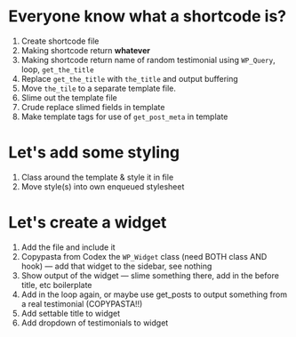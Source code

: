 # Everyone know what a shortcode is?

1. Create shortcode file
2. Making shortcode return __whatever__
3. Making shortcode return name of random testimonial using `WP_Query`, loop, `get_the_title`
4. Replace `get_the_title` with `the_title` and output buffering
5. Move `the_tile` to a separate template file.
6. Slime out the template file
7. Crude replace slimed fields in template
8. Make template tags for use of `get_post_meta` in template

# Let's add some styling

1. Class around the template & style it in file
2. Move style(s) into own enqueued stylesheet

# Let's create a widget

1. Add the file and include it
2. Copypasta from Codex the `WP_Widget` class (need BOTH class AND hook) — add that widget to the sidebar, see nothing
3. Show output of the widget — slime something there, add in the before title, etc boilerplate
4. Add in the loop again, or maybe use get_posts to output something from a real testimonial (COPYPASTA!!)
5. Add settable title to widget
6. Add dropdown of testimonials to widget
